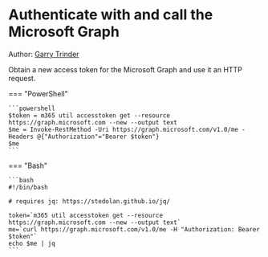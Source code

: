 # Authenticate with and call the Microsoft Graph 

Author: [Garry Trinder](https://github.com/garrytrinder)

Obtain a new access token for the Microsoft Graph and use it an HTTP request.

=== "PowerShell"

    ```powershell
    $token = m365 util accesstoken get --resource https://graph.microsoft.com --new --output text
    $me = Invoke-RestMethod -Uri https://graph.microsoft.com/v1.0/me -Headers @{"Authorization"="Bearer $token"}
    $me
    ```

=== "Bash"

    ```bash
    #!/bin/bash

    # requires jq: https://stedolan.github.io/jq/

    token=`m365 util accesstoken get --resource https://graph.microsoft.com --new --output text`
    me=`curl https://graph.microsoft.com/v1.0/me -H "Authorization: Bearer $token"`
    echo $me | jq
    ```

